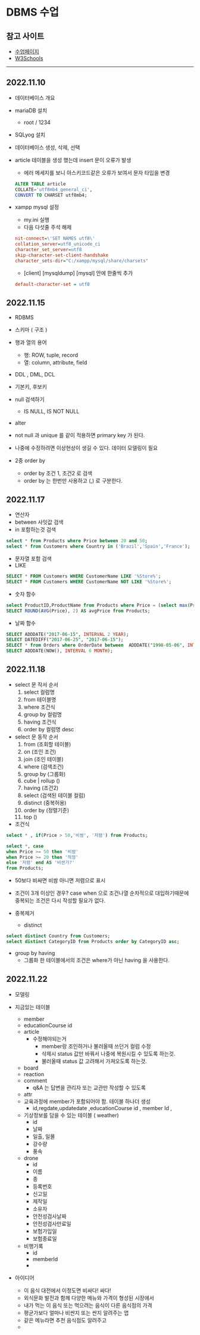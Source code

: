 # DBMS 수업
## 참고 사이트
- [수업페이지](to2.kr/d8c)
- [W3Schools](https://www.w3schools.com/)
---

## 2022.11.10
- 데이터베이스 개요
- mariaDB 설치
    - root / 1234

- SQLyog 설치
- 데이터베이스 생성, 삭제, 선택

- article 테이블을 생성 했는데 insert 문이 오류가 발생
    - 에러 메세지를 보니 아스키코드같은 오류가 보여서 문자 타입을 변경
    ```sql 
    ALTER TABLE article
	COLLATE='utf8mb4_general_ci',
	CONVERT TO CHARSET utf8mb4;
    ```
- xampp mysql 설정
    - my.ini 실행
    - 다음 다섯줄 주석 해제
    ```ini
    nit-connect=\'SET NAMES utf8\'
    collation_server=utf8_unicode_ci
    character_set_server=utf8
    skip-character-set-client-handshake
    character_sets-dir="C:/xampp/mysql/share/charsets"
    ```
    - [client] [mysqldump] [mysql] 안에 한줄씩 추가
    ```ini
    default-character-set = utf8
    ```

## 2022.11.15
- RDBMS
- 스키마 ( 구조 )
- 행과 열의 용어
    - 행: ROW, tuple, record
    - 열: column, attribute, field

- DDL , DML, DCL
- 기본키, 후보키
- null 검색하기
    - IS NULL, IS NOT NULL
- alter
- not null 과 unique 를 같이 적용하면 primary key 가 된다. 

- 나중에 수정하려면 이상현상이 생길 수 있다. 데이터 모델링이 필요

- 2중 order by
    - order by 조건 1, 조건2  로 검색
    - order by 는 한번만 사용하고 (,) 로 구분한다.

## 2022.11.17
- 연산자
- between 사잇값 검색
- in 포함하는것 검색
```sql
select * from Products where Price between 20 and 50;
select * from Customers where Country in ('Brazil','Spain','France');
```

- 문자열 포함 검색
- LIKE
```sql
SELECT * FROM Customers WHERE CustomerName LIKE '%Store%';
SELECT * FROM Customers WHERE CustomerName NOT LIKE '%Store%';
```

- 숫자 함수
```sql
select ProductID,ProductName from Products where Price = (select max(Price) from  Products);
SELECT ROUND(AVG(Price), 2) AS avgPrice from Products;
```

- 날짜 함수
```sql
SELECT ADDDATE("2017-06-15", INTERVAL 2 YEAR);
SELECT DATEDIFF("2017-06-25", "2017-06-15");
SELECT * from Orders where OrderDate between  ADDDATE("1998-05-06", INTERVAL -100 DAY) and DATE("1998-05-06");
SELECT ADDDATE(NOW(), INTERVAL 6 MONTH);
```

## 2022.11.18
- select 문 작서 순서
    1. select 컬럼명 
    2. from 테이블명 
    3. where 조건식 
    4. group by 컬럼명 
    5. having 조건식 
    6. order by 컬럼명 desc
- select 문 동작 순서
    1. from (조회할 테이블)
    2. on (조인 조건)
    3. join (조인 테이블)
    4. where (검색조건)
    5. group by (그룹화)
    6. cube | rollup ()
    7. having (조건2)
    8. select (검색된 테이블 컬럼)
    9. distinct (중복허용)
    10. order by (정렬기준)
    11. top ()
- 조건식
```sql
select * , if(Price > 50,'비쌈', '저렴') from Products;

select *, case 
when Price >= 50 then '비쌈'
when Price >= 20 then '적정'
else '저렴' end AS '비싼가?'
from Products;
```
- 50보다 비싸면 비쌈 아니면 저렴으로 표시 
- 조건이 3개 이상인 경우? case when 으로 조건나열 순차적으로 대입하기때문에 중복되는 조건은 다시 작성할 필요가 없다. 

- 중복제거
    - distinct
```sql
select distinct Country from Customers;
select distinct CategoryID from Products order by CategoryID asc;
```
- group by having
    - 그룹화 한 테이블에서의 조건은 where가 아닌 having 을 사용한다.
    

## 2022.11.22
- 모델링



- 지금있는 테이블
    - member
    - educationCourse id
    - article
        - 수정해야되는거
            - member랑 조인하거나 불러올때 쓰던거 컬럼 수정
            - 삭제시 status 값만 바꿔서 나중에 복원시킬 수 있도록 하는것.
            - 불러올때 status 값 고려해서 가져오도록 하는것.
    - board
    - reaction
    - comment
        - q&A 는 답변을 관리자 또는 교관만 작성할 수 있도록
    - attr
    - 교육과정에 member가 포함되어야 함. 테이블 하나더 생성
        - id,regdate,updatedate ,educationCourse id , member Id ,
    - 기상정보를 담을 수 있는 테이블 ( weather)
        - id
        - 날짜
        - 일출, 일몰
        - 강수량
        - 풍속
    - drone
        - id
        - 이름
        - 종
        - 등록번호
        - 신고일
        - 제작일
        - 소유자
        - 안전성검사날짜
        - 안전성검사만료일
        - 보험가입일
        - 보험종료일
    - 비행기록
        - id
        - memberId
        - 
        
- 아이디어
    - 이 음식 대전에서 이정도면 비싸다! 싸다!
    - 외식문화 발전과 함께 다양한 메뉴와 가격이 형성된 시장에서
    - 내가 먹는 이 음식 또는 먹으려는 음식이 다른 음식점의 가격
    - 평균가보다 얼마나 비싼지 또는 싼지 알려주는 앱
    - 같은 메뉴라면 추천 음식점도 알려주고
    - 